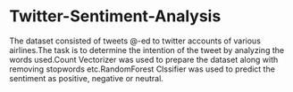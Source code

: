 # Twitter-Sentiment-Analysis
The dataset consisted of tweets @-ed to twitter accounts of various airlines.The task is to determine the intention of the tweet by analyzing the words used.Count Vectorizer was used to prepare the dataset along with removing stopwords etc.RandomForest Clssifier was used to predict the sentiment as positive, negative or neutral.
